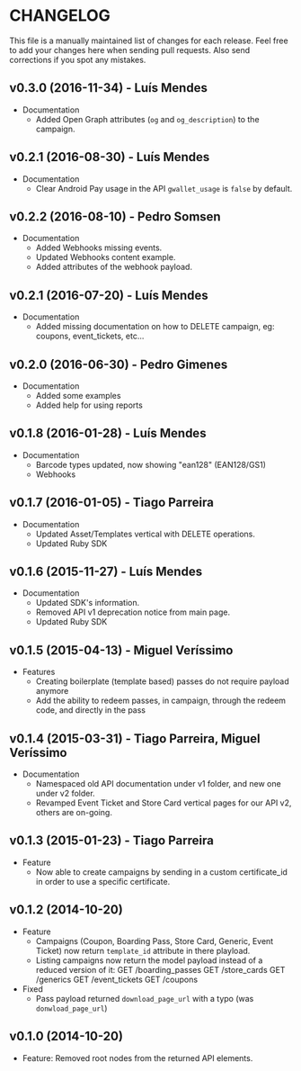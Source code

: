 # CHANGELOG

This file is a manually maintained list of changes for each release. Feel free to add your
changes here when sending pull requests. Also send corrections if you spot any mistakes.

## v0.3.0 (2016-11-34) - Luís Mendes

* Documentation
  - Added Open Graph attributes (`og` and `og_description`) to the campaign.

## v0.2.1 (2016-08-30) - Luís Mendes

* Documentation
  - Clear Android Pay usage in the API `gwallet_usage` is `false` by default.


## v0.2.2 (2016-08-10) - Pedro Somsen

* Documentation
  - Added Webhooks missing events.
  - Updated Webhooks content example.
  - Added attributes of the webhook payload.

## v0.2.1 (2016-07-20) - Luís Mendes

* Documentation
  - Added missing documentation on how to DELETE campaign, eg: coupons, event_tickets, etc...

## v0.2.0 (2016-06-30) - Pedro Gimenes

* Documentation
  - Added some examples
  - Added help for using reports

## v0.1.8 (2016-01-28) - Luís Mendes

* Documentation
  - Barcode types updated, now showing "ean128" (EAN128/GS1)
  - Webhooks

## v0.1.7 (2016-01-05) - Tiago Parreira

* Documentation
  - Updated Asset/Templates vertical with DELETE operations.
  - Updated Ruby SDK

## v0.1.6 (2015-11-27) - Luís Mendes

* Documentation
  - Updated SDK's information.
  - Removed API v1 deprecation notice from main page.
  - Updated Ruby SDK

## v0.1.5 (2015-04-13) - Miguel Veríssimo

* Features
  - Creating boilerplate (template based) passes do not require payload anymore
  - Add the ability to redeem passes, in campaign, through the redeem code, and
    directly in the pass

## v0.1.4 (2015-03-31) - Tiago Parreira, Miguel Veríssimo

* Documentation
  - Namespaced old API documentation under v1 folder, and new one under v2 folder.
  - Revamped Event Ticket and Store Card vertical pages for our API v2, others are on-going.

## v0.1.3 (2015-01-23) - Tiago Parreira

* Feature
  - Now able to create campaigns by sending in a custom certificate_id in order to use a specific certificate.

## v0.1.2 (2014-10-20)

* Feature
  - Campaigns (Coupon, Boarding Pass, Store Card, Generic, Event Ticket) now return `template_id` attribute in there playload.
  - Listing campaigns now return the model payload instead of a reduced version of it:
      GET /boarding_passes
      GET /store_cards
      GET /generics
      GET /event_tickets
      GET /coupons
* Fixed
  - Pass payload returned `download_page_url` with a typo (was `donwload_page_url`)


## v0.1.0 (2014-10-20)

* Feature: Removed root nodes from the returned API elements.
